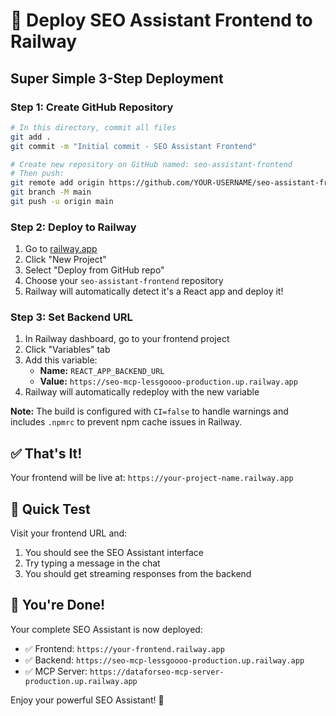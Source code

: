 # 🚀 Deploy SEO Assistant Frontend to Railway

## Super Simple 3-Step Deployment

### Step 1: Create GitHub Repository
```bash
# In this directory, commit all files
git add .
git commit -m "Initial commit - SEO Assistant Frontend"

# Create new repository on GitHub named: seo-assistant-frontend
# Then push:
git remote add origin https://github.com/YOUR-USERNAME/seo-assistant-frontend.git
git branch -M main
git push -u origin main
```

### Step 2: Deploy to Railway
1. Go to [railway.app](https://railway.app)
2. Click "New Project"
3. Select "Deploy from GitHub repo"
4. Choose your `seo-assistant-frontend` repository
5. Railway will automatically detect it's a React app and deploy it!

### Step 3: Set Backend URL
1. In Railway dashboard, go to your frontend project
2. Click "Variables" tab
3. Add this variable:
   - **Name:** `REACT_APP_BACKEND_URL`
   - **Value:** `https://seo-mcp-lessgoooo-production.up.railway.app`
4. Railway will automatically redeploy with the new variable

**Note:** The build is configured with `CI=false` to handle warnings and includes `.npmrc` to prevent npm cache issues in Railway.

## ✅ That's It!

Your frontend will be live at: `https://your-project-name.railway.app`

## 🔧 Quick Test

Visit your frontend URL and:
1. You should see the SEO Assistant interface
2. Try typing a message in the chat
3. You should get streaming responses from the backend

## 🎉 You're Done!

Your complete SEO Assistant is now deployed:
- ✅ Frontend: `https://your-frontend.railway.app`
- ✅ Backend: `https://seo-mcp-lessgoooo-production.up.railway.app`
- ✅ MCP Server: `https://dataforseo-mcp-server-production.up.railway.app`

Enjoy your powerful SEO Assistant! 🚀 